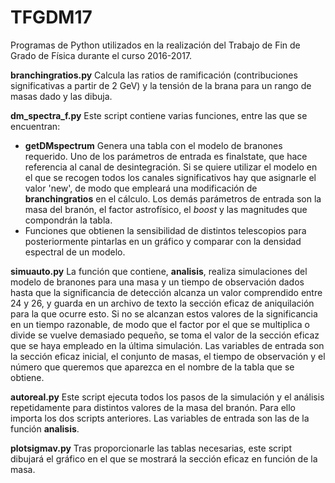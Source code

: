 # TFGDM17
Programas de Python utilizados en la realización del Trabajo de Fin de Grado de Física durante el curso 2016-2017.


**branchingratios.py**
Calcula las ratios de ramificación (contribuciones significativas a partir de 2 GeV) y la tensión de la brana para un rango de masas dado y las dibuja.

**dm_spectra_f.py**
Este script contiene varias funciones, entre las que se encuentran:
- **getDMspectrum**  Genera una tabla con el modelo de branones requerido. Uno de los parámetros de entrada es finalstate, que hace referencia al canal de desintegración. Si se quiere utilizar el modelo en el que se recogen todos los canales significativos hay que asignarle el valor 'new', de modo que empleará una modificación de **branchingratios** en el cálculo. Los demás parámetros de entrada son la masa del branón, el factor astrofísico, el *boost* y las magnitudes que compondrán la tabla.
- Funciones que obtienen la sensibilidad de distintos telescopios para posteriormente pintarlas en un gráfico y comparar con la densidad espectral de un modelo.

**simuauto.py**
La función que contiene, **analisis**, realiza simulaciones del modelo de branones para una masa y un tiempo de observación dados hasta que la significancia de detección alcanza un valor comprendido entre 24 y 26, y guarda en un archivo de texto la sección eficaz de aniquilación para la que ocurre esto. Si no se alcanzan estos valores de la significancia en un tiempo razonable, de modo que el factor por el que se multiplica o divide se vuelve demasiado pequeño, se toma el valor de la sección eficaz que se haya empleado en la última simulación. Las variables de entrada son la sección eficaz inicial, el conjunto de masas, el tiempo de observación y el número que queremos que aparezca en el nombre de la tabla que se obtiene.

**autoreal.py** 
Este script ejecuta todos los pasos de la simulación y el análisis repetidamente para distintos valores de la masa del branón. Para ello importa los dos scripts anteriores. Las variables de entrada son las de la función **analisis**.

**plotsigmav.py**
Tras proporcionarle las tablas necesarias, este script dibujará el gráfico en el que se mostrará la sección eficaz en función de la masa.
